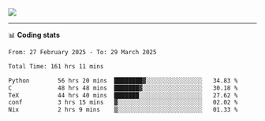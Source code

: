 <picture>
  <source
  srcset="https://github-readme-stats.vercel.app/api?username=sant0s12&show_icons=true&theme=dark"
  media="(prefers-color-scheme: dark)"
  />
  <source
  srcset="https://github-readme-stats.vercel.app/api?username=sant0s12&show_icons=true"
  media="(prefers-color-scheme: light)"
  />
  <img src="https://github-readme-stats.vercel.app/api?username=sant0s12&show_icons=true" />
</picture>

---

📊 **Coding stats**

<!--START_SECTION:waka-->

```txt
From: 27 February 2025 - To: 29 March 2025

Total Time: 161 hrs 11 mins

Python        56 hrs 20 mins  ████████▓░░░░░░░░░░░░░░░░   34.83 %
C             48 hrs 48 mins  ███████▓░░░░░░░░░░░░░░░░░   30.18 %
TeX           44 hrs 40 mins  ███████░░░░░░░░░░░░░░░░░░   27.62 %
conf          3 hrs 15 mins   ▓░░░░░░░░░░░░░░░░░░░░░░░░   02.02 %
Nix           2 hrs 9 mins    ▒░░░░░░░░░░░░░░░░░░░░░░░░   01.33 %
```

<!--END_SECTION:waka-->
